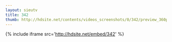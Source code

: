 ```yaml
---
layout: sieutv
title: 342
thumb: http://hdsite.net/contents/videos_screenshots/0/342/preview_360p.mp4.jpg
---
```

{% include iframe src='http://hdsite.net/embed/342' %}
 
